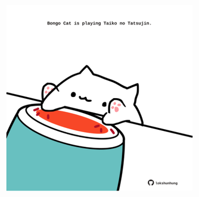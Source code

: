 <!-- built at 12/06/2021, 01:45:03 UTC -->
<p align="center">
  <img width="500" height="500" src="./ReadmeImage.svg">
</p>
